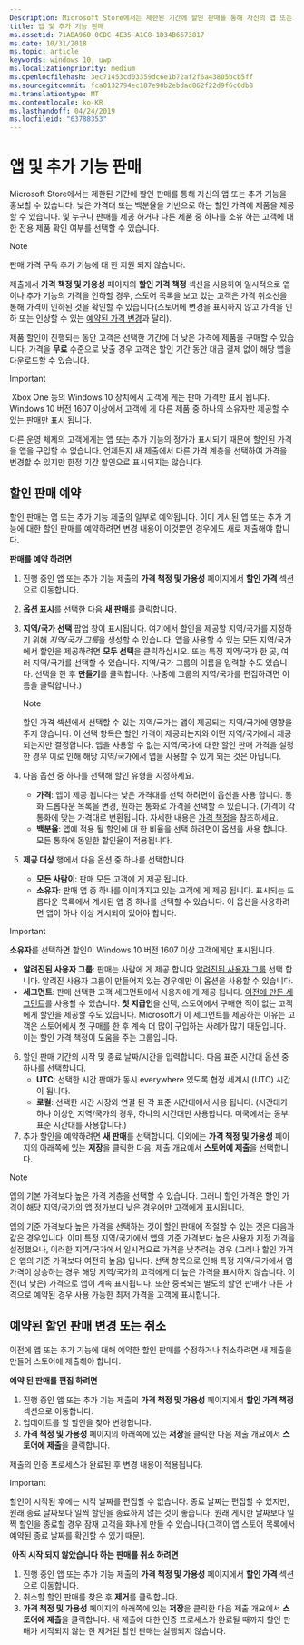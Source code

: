 ```yaml
---
Description: Microsoft Store에서는 제한된 기간에 할인 판매를 통해 자신의 앱 또는 추가 기능을 홍보할 수 있습니다.
title: 앱 및 추가 기능 판매
ms.assetid: 71ABA960-0CDC-4E35-A1C8-1D34B6673817
ms.date: 10/31/2018
ms.topic: article
keywords: windows 10, uwp
ms.localizationpriority: medium
ms.openlocfilehash: 3ec71453cd03359dc6e1b72af2f6a43805bcb5ff
ms.sourcegitcommit: fca0132794ec187e90b2ebdad862f22d9f6c0db8
ms.translationtype: MT
ms.contentlocale: ko-KR
ms.lasthandoff: 04/24/2019
ms.locfileid: "63788353"
---
```

# <a name="put-apps-and-add-ons-on-sale"></a>앱 및 추가 기능 판매

Microsoft Store에서는 제한된 기간에 할인 판매를 통해 자신의 앱 또는 추가 기능을 홍보할 수 있습니다. 낮은 가격대 또는 백분율을 기반으로 하는 할인 가격에 제품을 제공할 수 있습니다. 및 누구나 판매를 제공 하거나 다른 제품 중 하나를 소유 하는 고객에 대 한 전용 제품 확인 여부를 선택할 수 있습니다.

> [!NOTE]
> 판매 가격 구독 추가 기능에 대 한 지원 되지 않습니다.

제출에서 **가격 책정 및 가용성** 페이지의 **할인 가격 책정** 섹션을 사용하여 일시적으로 앱이나 추가 기능의 가격을 인하할 경우, 스토어 목록을 보고 있는 고객은 가격 취소선을 통해 가격이 인하된 것을 확인할 수 있습니다(스토어에 변경을 표시하지 않고 가격을 인하 또는 인상할 수 있는 [예약된 가격 변경](set-and-schedule-app-pricing.md#schedule-price-changes)과 달리). 

제품 할인이 진행되는 동안 고객은 선택한 기간에 더 낮은 가격에 제품을 구매할 수 있습니다. 가격을 **무료** 수준으로 낮출 경우 고객은 할인 기간 동안 대금 결제 없이 해당 앱을 다운로드할 수 있습니다.

> [!IMPORTANT]
> Xbox One 등의 Windows 10 장치에서 고객에 게는 판매 가격만 표시 됩니다. Windows 10 버전 1607 이상에서 고객에 게 다른 제품 중 하나의 소유자만 제공할 수 있는 판매만 표시 됩니다.
> 
> 다른 운영 체제의 고객에게는 앱 또는 추가 기능의 정가가 표시되기 때문에 할인된 가격을 앱을 구입할 수 없습니다. 언제든지 새 제출에서 다른 가격 계층을 선택하여 가격을 변경할 수 있지만 한정 기간 할인으로 표시되지는 않습니다.


## <a name="scheduling-a-sale"></a>할인 판매 예약

할인 판매는 앱 또는 추가 기능 제출의 일부로 예약됩니다. 이미 게시된 앱 또는 추가 기능에 대한 할인 판매를 예약하려면 변경 내용이 이것뿐인 경우에도 새로 제출해야 합니다.

**판매를 예약 하려면**

1. 진행 중인 앱 또는 추가 기능 제출의 **가격 책정 및 가용성** 페이지에서 **할인 가격** 섹션으로 이동합니다.
2. **옵션 표시**를 선택한 다음 **새 판매**를 클릭합니다.
3. **지역/국가 선택** 팝업 창이 표시됩니다. 여기에서 할인을 제공할 지역/국가를 지정하기 위해  *지역/국가 그룹*을 생성할 수 있습니다. 앱을 사용할 수 있는 모든 지역/국가에서 할인을 제공하려면 **모두 선택**을 클릭하십시오. 또는 특정 지역/국가 한 곳, 여러 지역/국가를 선택할 수 있습니다. 지역/국가 그룹의 이름을 입력할 수도 있습니다. 선택을 한 후 **만들기**를 클릭합니다. (나중에 그룹의 지역/국가를 편집하려면 이름을 클릭합니다.)

   > [!NOTE]
   > 할인 가격 섹션에서 선택할 수 있는 지역/국가는 앱이 제공되는 지역/국가에 영향을 주지 않습니다. 이 선택 항목은 할인 가격이 제공되는지와 어떤 지역/국가에서 제공되는지만 결정합니다. 앱을 사용할 수 없는 지역/국가에 대한 할인 판매 가격을 설정한 경우 이로 인해 해당 지역/국가에서 앱을 사용할 수 있게 되는 것은 아닙니다.
4. 다음 옵션 중 하나를 선택해 할인 유형을 지정하세요.
   - **가격**: 앱이 제공 됩니다는 낮은 가격대를 선택 하려면이 옵션을 사용 합니다. 통화 드롭다운 목록을 변경, 원하는 통화로 가격을 선택할 수 있습니다. (가격이 각 통화에 맞는 가격대로 변환됩니다. 자세한 내용은 [가격 책정](set-app-pricing-and-availability.md)을 참조하세요.
   - **백분율**: 앱에 적용 될 할인에 대 한 비율을 선택 하려면이 옵션을 사용 합니다. 모든 통화에 동일한 할인율이 적용됩니다.
5. **제공 대상** 행에서 다음 옵션 중 하나를 선택합니다.
   - **모든 사람이**: 판매 모든 고객에 게 제공 됩니다.
   - **소유자**: 판매 앱 중 하나를 이미가지고 있는 고객에 게 제공 됩니다. 표시되는 드롭다운 목록에서 계시된 앱 중 하나를 선택할 수 있습니다. 이 옵션을 사용하려면 앱이 하나 이상 게시되어 있어야 합니다.

  > [!IMPORTANT]
  > **소유자**를 선택하면 할인이 Windows 10 버전 1607 이상 고객에게만 표시됩니다.

   - **알려진된 사용자 그룹**: 판매는 사람에 게 제공 합니다 [알려진된 사용자 그룹](create-known-user-groups.md) 선택 합니다. 알려진 사용자 그룹이 만들어져 있는 경우에만 이 옵션을 사용할 수 있습니다.
   - **세그먼트**: 판매 선택한 고객 세그먼트에서 사용자에 게 제공 됩니다. [이전에 만든 세그먼트](create-customer-segments.md)를 사용할 수 있습니다. **첫 지급인**을 선택, 스토어에서 구매한 적이 없는 고객에게 할인을 제공할 수도 있습니다. Microsoft가 이 세그먼트를 제공하는 이유는 고객은 스토어에서 첫 구매를 한 후 계속 더 많이 구입하는 사례가 많기 때문입니다. 이는 할인 가격 책정이 도움을 주는 그룹입니다.
6. 할인 판매 기간의 시작 및 종료 날짜/시간을 입력합니다. 다음 표준 시간대 옵션 중 하나를 선택합니다.
   - **UTC**: 선택한 시간 판매가 동시 everywhere 있도록 협정 세계시 (UTC) 시간이 됩니다.
   - **로컬**: 선택한 시간 시장와 연결 된 각 표준 시간대에서 사용 됩니다. (시간대가 하나 이상인 지역/국가의 경우, 하나의 시간대만 사용합니다. 미국에서는 동부 표준 시간대를 사용합니다.)
7. 추가 할인을 예약하려면 **새 판매**를 선택합니다. 이외에는 **가격 책정 및 가용성** 페이지의 아래쪽에 있는 **저장**을 클릭한 다음, 제출 개요에서 **스토어에 제출**을 선택합니다.

> [!NOTE]
> 앱의 기본 가격보다 높은 가격 계층을 선택할 수 있습니다. 그러나 할인 가격은 할인 가격이 해당 지역/국가의 앱 정가보다 낮은 경우에만 고객에게 표시됩니다.
>
> 앱의 기준 가격보다 높은 가격을 선택하는 것이 할인 판매에 적절할 수 있는 것은 다음과 같은 경우입니다. 이미 특정 지역/국가에서 앱의 기준 가격보다 높은 사용자 지정 가격을 설정했으나, 이러한 지역/국가에서 일시적으로 가격을 낮추려는 경우 (그러나 할인 가격은 앱의 기준 가격보다 여전히 높음) 입니다. 선택 항목으로 인해 특정 지역/국가에서 앱 가격이 상승하는 경우 해당 지역/국가의 고객에게 더 높은 가격을 표시하지 않습니다. 이전(더 낮은) 가격으로 앱이 계속 표시됩니다. 또한 중복되는 별도의 할인 판매가 다른 가격으로 예약된 경우 사용 가능한 최저 가격을 고객에 표시합니다.

## <a name="changing-or-canceling-a-scheduled-sale"></a>예약된 할인 판매 변경 또는 취소

이전에 앱 또는 추가 기능에 대해 예약한 할인 판매를 수정하거나 취소하려면 새 제출을 만들어 스토어에 제출해야 합니다.

**예약 된 판매를 편집 하려면**

1.  진행 중인 앱 또는 추가 기능 제출의 **가격 책정 및 가용성** 페이지에서 **할인 가격 책정** 섹션으로 이동합니다.
2.  업데이트를 할 할인을 찾아 변경합니다.
3.  **가격 책정 및 가용성** 페이지의 아래쪽에 있는 **저장**을 클릭한 다음 제출 개요에서 **스토어에 제출**을 클릭합니다.

제출의 인증 프로세스가 완료된 후 변경 내용이 적용됩니다.

> [!IMPORTANT]
> 할인이 시작된 후에는 시작 날짜를 편집할 수 없습니다. 종료 날짜는 편집할 수 있지만, 원래 종료 날짜보다 일찍 할인을 종료하지 않는 것이 좋습니다. 원래 게시한 날짜보다 일찍 할인을 종료할 경우 잠재 고객을 화나게 만들 수 있습니다(고객이 앱 스토어 목록에서 예약된 종료 날짜를 확인할 수 있기 때문).

 **아직 시작 되지 않았습니다 하는 판매를 취소 하려면**

1.  진행 중인 앱 또는 추가 기능 제출의 **가격 책정 및 가용성** 페이지에서 **할인 가격** 섹션으로 이동합니다.
2.  취소할 할인 판매를 찾은 후 **제거**를 클릭합니다.
3.  **가격 책정 및 가용성** 페이지의 아래쪽에 있는 **저장**을 클릭한 다음 제출 개요에서 **스토어에 제출**을 클릭합니다. 새 제출에 대한 인증 프로세스가 완료될 때까지 할인 판매가 시작되지 않는 한 제거된 할인 판매는 실행되지 않습니다.




